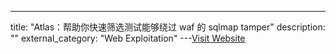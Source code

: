 ---
title: "Atlas：帮助你快速筛选测试能够绕过 waf 的 sqlmap tamper"
description: ""
external_category: "Web Exploitation"
---[Visit Website](https://github.com/m4ll0k/Atlas)

